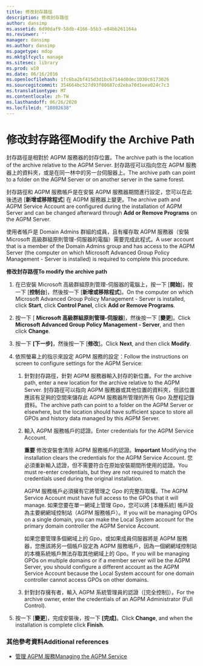```yaml
---
title: 修改封存路徑
description: 修改封存路徑
author: dansimp
ms.assetid: 6d90daf9-58db-4166-b5b3-e84bb261164a
ms.reviewer: ''
manager: dansimp
ms.author: dansimp
ms.pagetype: mdop
ms.mktglfcycl: manage
ms.sitesec: library
ms.prod: w10
ms.date: 06/16/2016
ms.openlocfilehash: 1fc6ba2bf415d3d1bc67144d0dec1030c6173026
ms.sourcegitcommit: 354664bc527d93f80687cd2eba70d1eea024c7c3
ms.translationtype: MT
ms.contentlocale: zh-TW
ms.lasthandoff: 06/26/2020
ms.locfileid: "10802638"
---
```

# <span data-ttu-id="f7113-103">修改封存路徑</span><span class="sxs-lookup"><span data-stu-id="f7113-103">Modify the Archive Path</span></span>


<span data-ttu-id="f7113-104">封存路徑是相對於 AGPM 服務器的封存位置。</span><span class="sxs-lookup"><span data-stu-id="f7113-104">The archive path is the location of the archive relative to the AGPM Server.</span></span> <span data-ttu-id="f7113-105">封存路徑可以指向您在 AGPM 服務器上的資料夾，或是在同一林中的另一台伺服器上。</span><span class="sxs-lookup"><span data-stu-id="f7113-105">The archive path can point to a folder on the AGPM Server or on another server in the same forest.</span></span>

<span data-ttu-id="f7113-106">封存路徑和 AGPM 服務帳戶是在安裝 AGPM 服務器期間進行設定，您可以在此後透過 [**新增或移除程式**] 在 AGPM 服務器上變更。</span><span class="sxs-lookup"><span data-stu-id="f7113-106">The archive path and AGPM Service Account are configured during the installation of AGPM Server and can be changed afterward through **Add or Remove Programs** on the AGPM Server.</span></span>

<span data-ttu-id="f7113-107">使用者帳戶是 Domain Admins 群組的成員，且有權存取 AGPM 服務器（安裝 Microsoft 高級群組原則管理-伺服器的電腦）需要完成此程式。</span><span class="sxs-lookup"><span data-stu-id="f7113-107">A user account that is a member of the Domain Admins group and has access to the AGPM Server (the computer on which Microsoft Advanced Group Policy Management - Server is installed) is required to complete this procedure.</span></span>

**<span data-ttu-id="f7113-108">修改封存路徑</span><span class="sxs-lookup"><span data-stu-id="f7113-108">To modify the archive path</span></span>**

1.  <span data-ttu-id="f7113-109">在已安裝 Microsoft 高級群組原則管理-伺服器的電腦上，按一下 [**開始**]，按一下 [**控制台**]，然後按一下 [**新增或移除程式**]。</span><span class="sxs-lookup"><span data-stu-id="f7113-109">On the computer on which Microsoft Advanced Group Policy Management - Server is installed, click **Start**, click **Control Panel**, click **Add or Remove Programs**.</span></span>

2.  <span data-ttu-id="f7113-110">按一下 [ **Microsoft 高級群組原則管理-伺服器**]，然後按一下 [**變更**]。</span><span class="sxs-lookup"><span data-stu-id="f7113-110">Click **Microsoft Advanced Group Policy Management - Server**, and then click **Change**.</span></span>

3.  <span data-ttu-id="f7113-111">按一下 **[下一步]**，然後按一下 [**修改**]。</span><span class="sxs-lookup"><span data-stu-id="f7113-111">Click **Next**, and then click **Modify**.</span></span>

4.  <span data-ttu-id="f7113-112">依照螢幕上的指示來設定 AGPM 服務的設定：</span><span class="sxs-lookup"><span data-stu-id="f7113-112">Follow the instructions on screen to configure settings for the AGPM Service:</span></span>

    1.  <span data-ttu-id="f7113-113">針對封存路徑，針對 AGPM 服務器輸入封存的新位置。</span><span class="sxs-lookup"><span data-stu-id="f7113-113">For the archive path, enter a new location for the archive relative to the AGPM Server.</span></span> <span data-ttu-id="f7113-114">封存路徑可以指向 AGPM 服務器或其他位置的資料夾，但該位置應該有足夠的空間來儲存此 AGPM 服務器所管理的所有 Gpo 及歷程記錄資料。</span><span class="sxs-lookup"><span data-stu-id="f7113-114">The archive path can point to a folder on the AGPM Server or elsewhere, but the location should have sufficient space to store all GPOs and history data managed by this AGPM Server.</span></span>

    2.  <span data-ttu-id="f7113-115">輸入 AGPM 服務帳戶的認證。</span><span class="sxs-lookup"><span data-stu-id="f7113-115">Enter credentials for the AGPM Service Account.</span></span>

        <span data-ttu-id="f7113-116">**重要** 修改安裝會清除 AGPM 服務帳戶的認證。</span><span class="sxs-lookup"><span data-stu-id="f7113-116">**Important** Modifying the installation clears the credentials for the AGPM Service Account.</span></span> <span data-ttu-id="f7113-117">您必須重新輸入認證，但不需要符合在原始安裝期間所使用的認證。</span><span class="sxs-lookup"><span data-stu-id="f7113-117">You must re-enter credentials, but they are not required to match the credentials used during the original installation.</span></span>

        <span data-ttu-id="f7113-118">AGPM 服務帳戶必須擁有它將管理之 Gpo 的完整存取權。</span><span class="sxs-lookup"><span data-stu-id="f7113-118">The AGPM Service Account must have full access to the GPOs that it will manage.</span></span> <span data-ttu-id="f7113-119">如果您要在單一網域上管理 Gpo，您可以將 [本機系統] 帳戶設為主要網網域控制站（AGPM 服務帳戶）。</span><span class="sxs-lookup"><span data-stu-id="f7113-119">If you will be managing GPOs on a single domain, you can make the Local System account for the primary domain controller the AGPM Service Account.</span></span>

        <span data-ttu-id="f7113-120">如果您要管理多個網域上的 Gpo，或如果成員伺服器將是 AGPM 服務器，您應該將另一個帳戶設定為 AGPM 服務帳戶，因為一個網網域控制站的本機系統帳戶無法存取其他網域上的 Gpo。</span><span class="sxs-lookup"><span data-stu-id="f7113-120">If you will be managing GPOs on multiple domains or if a member server will be the AGPM Server, you should configure a different account as the AGPM Service Account because the Local System account for one domain controller cannot access GPOs on other domains.</span></span>

         

    3.  <span data-ttu-id="f7113-121">針對封存擁有者，輸入 AGPM 系統管理員的認證（[完全控制]）。</span><span class="sxs-lookup"><span data-stu-id="f7113-121">For the archive owner, enter the credentials of an AGPM Administrator (Full Control).</span></span>

5.  <span data-ttu-id="f7113-122">按一下 [**變更**]，完成安裝後，按一下 **[完成]**。</span><span class="sxs-lookup"><span data-stu-id="f7113-122">Click **Change**, and when the installation is complete click **Finish**.</span></span>

### <span data-ttu-id="f7113-123">其他參考資料</span><span class="sxs-lookup"><span data-stu-id="f7113-123">Additional references</span></span>

-   [<span data-ttu-id="f7113-124">管理 AGPM 服務</span><span class="sxs-lookup"><span data-stu-id="f7113-124">Managing the AGPM Service</span></span>](managing-the-agpm-service.md)

 

 





